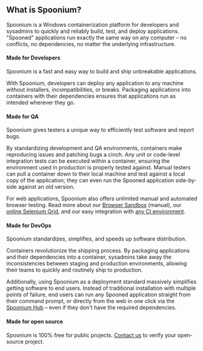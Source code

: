 ## What is Spoonium?

Spoonium is a Windows containerization platform for developers and sysadmins to quickly and reliably build, test, and deploy applications. "Spooned" applications run exactly the same way on any computer – no conflicts, no dependencies, no matter the underlying infrastructure.

#### Made for Developers

Spoonium is a fast and easy way to build and ship unbreakable applications.

With Spoonium, developers can deploy any application to any machine without installers, incompatibilities, or breaks. Packaging applications into containers with their dependencies ensures that applications run as intended wherever they go.

#### Made for QA
Spoonium gives testers a unique way to efficiently test software and report bugs.

By standardizing development and QA environments, containers make reproducing issues and patching bugs a cinch. Any unit or code-level integration tests can be executed within a container, ensuring the environment used in production is properly tested against. Manual testers can pull a container down to their local machine and test against a local copy of the application; they can even run the Spooned application side-by-side against an old version.

For web applications, Spoonium also offers unlimited manual and automated browser testing. Read more about our [Browser Sandbox](http://spoonium.net/docs#wikiBrowserSandbox) (manual), our [online Selenium Grid](http://spoonium.net/docs#wikiBeginnerTutorial), and our easy integration with [any CI environment](http://spoonium.net/docs#wikiContinuousIntegration).

#### Made for DevOps

Spoonium standardizes, simplifies, and speeds up software distribution.

Containers revolutionize the shipping process. By packaging applications and their dependencies into a container, sysadmins take away the inconsistencies between staging and production environments, allowing their teams to quickly and routinely ship to production.

Additionally, using Spoonium as a deployment standard massively simplifies getting software to end users. Instead of traditional installation with multiple points of failure, end users can run any Spooned application straight from their command prompt, or directly from the web in one click via the [Spoonium Hub](http://spoonium.net/hub) – even if they don't have the required dependencies.

#### Made for open source
Spoonium is 100% free for public projects. [Contact us](http://support.spoonium.net) to verify your open-source project.